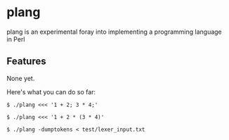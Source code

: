 # plang
plang is an experimental foray into implementing a programming language in Perl

## Features
None yet.

Here's what you can do so far:

    $ ./plang <<< '1 + 2; 3 * 4;'
<!-- -->
    $ ./plang <<< '1 + 2 * (3 * 4)'
<!-- -->
    $ ./plang -dumptokens < test/lexer_input.txt
